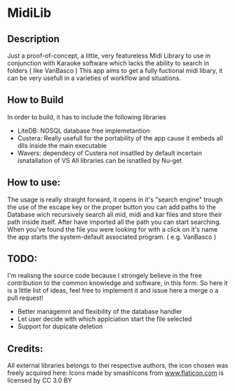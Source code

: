 # MidiLib

## Description
Just a proof-of-concept, a little, very featureless Midi Library to use in conjunction with Karaoke software which lacks the ability to search in folders ( like VanBasco )
This app aims to get a fully fuctional midi libary, it can be very usefull in a varieties of workflow and situations.

## How to Build
In order to build, it has to include the following libraries
- LiteDB: NOSQL database free implemetantion
- Custera: Really usefull for the portability of the app cause it embeds all dlls inside the main executable
- Wavers: dependecy of Custera not insatlled by default incertain isnatallation of VS
All libraries can be isnatlled by Nu-get

## How to use:
The usage is really straight forward, it opens in it's "search engine" trough the use of the escape key or the proper button
you can add paths to the Database wich recursively search all mid, midi and kar files and store their path inside itself.
After have imported all the path you can start searching. When you've found the file you were looking for with a click on it's name the app starts the system-default associated program. ( e.g. VanBasco )

## TODO:
I'm realisng the source code because I strongely believe in the free contribution to the common knowledge and software, in this form. So here it is a little list of ideas, feel free to implement it and issue here a merge o a pull request!
- Better managemnt and flexibility of the database handler
- Let user decide with which applciation start the file selected
- Support for dupicate deletion

## Credits:
All external libraries belongs to thei respective authors, the icon chosen was freely acquired here: 
Icons made by smashicons  from www.flaticon.com is licensed by CC 3.0 BY

 
